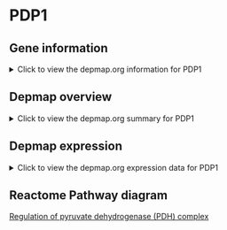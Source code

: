 <h1>PDP1</h1>

<h2>Gene information</h2>
<details>
  <summary>Click to view the depmap.org information for PDP1</summary>
  <iframe src="https://depmap.org/portal/gene/PDP1?tab=about" style="border:none;width:100%;height:800px"></iframe>
</details>

<h2>Depmap overview</h2>
<details>
  <summary>Click to view the depmap.org summary for PDP1</summary>
  <iframe src="https://depmap.org/portal/gene/PDP1?tab=overview" style="border:none;width:100%;height:800px"></iframe>
</details>

<h2>Depmap expression</h2>
<details>
  <summary>Click to view the depmap.org expression data for PDP1</summary>
  <iframe src="https://depmap.org/portal/gene/PDP1?tab=characterization" style="border:none;width:100%;height:800px"></iframe>
</details>



<h2>Reactome Pathway diagram</h2>
<a href="https://reactome.org/PathwayBrowser/#/R-HSA-204174" target="_BLANK">Regulation of pyruvate dehydrogenase (PDH) complex</a>



